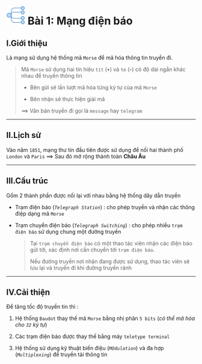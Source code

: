 # <img src="https://raw.githubusercontent.com/Zenfection/Image/master/2021/07/26-18-26-40-icons8-broadcasting.png" width="50"> Bài 1: Mạng điện báo

## I.Giới thiệu

Là mạng sử dụng hệ thống mã `Morse` để mã hóa thông tin truyền đi.

> Mã `Morse` sử dụng hai tín hiệu `tít` (•) và `te` (**-**) có độ dài ngắn khác nhau để truyền thông tin 
> 
> - Bên gửi sẽ lần lượt mã hóa từng ký tự của mã `Morse`
> 
> - Bên nhận sẽ thực hiện giải mã
> 
> ==> Văn bản truyền đi gọi là `message` hay `telegram`

---

## II.Lịch sử

Vào năm `1851`, mạng thư tín đầu tiên được sử dụng để nối hai thành phố `London` và `Paris` ==> Sau đó mở rộng thành toàn **Châu Âu**

---

## III.Cấu trúc

Gồm 2 thành phần được nối lại với nhau bằng hệ thống dây dẫn truyền

- Trạm điện báo (*`Telegraph Station`*) : cho phép truyền và nhận các thông điệp dạng mã `Morse`

- Trạm chuyển điện báo (*`Telegraph Switching`*) : cho phép nhiều `trạm điện báo` sử dụng chung một đường truyền
  
  > Tại `trạm chuyển điện báo` có một thao tác viên  nhận các điện báo gửi tới, xác định nơi cần chuyển tới `trạm điện báo`.
  > 
  > Nếu đường truyền nơi nhận đang được sử dụng, thao tác viên sẽ lưu lại và truyền đi khi đường truyền rãnh

---

## IV.Cải thiện

Để tăng tốc độ truyền tin thì : 

1. Hệ thống `Baudot` thay thế mã `Morse` bằng nhị phân `5 bits` (*có thể mã hóa cho `32` ký tự*)

2. Các trạm điện báo được thay thế bằng máy `teletype terminal` 

3. Hệ thống sử dụng kỹ thuật biến điệu (*`MOdulation`*) và đa hợp (*`Multiplexing`*) để truyền tải thông tin
